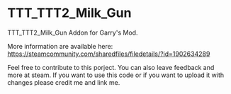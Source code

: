 # TTT_TTT2_Milk_Gun

TTT_TTT2_Milk_Gun Addon for Garry's Mod.

More information are available here: 
https://steamcommunity.com/sharedfiles/filedetails/?id=1902634289

Feel free to contribute to this porject. You can also leave feedback and more at steam. 
If you want to use this code or if you want to upload it with changes please credit me and link me.
